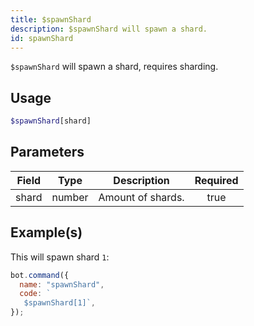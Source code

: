 ```yaml
---
title: $spawnShard
description: $spawnShard will spawn a shard.
id: spawnShard
---
```


`$spawnShard` will spawn a shard, requires sharding.

## Usage

```php
$spawnShard[shard]
```

## Parameters

| Field | Type   | Description       | Required |
| ----- | ------ | ----------------- | :------: |
| shard | number | Amount of shards. |   true   |

## Example(s)

This will spawn shard `1`:

```javascript
bot.command({
  name: "spawnShard",
  code: `
   $spawnShard[1]`,
});
```
